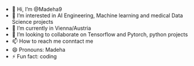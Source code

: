 - 👋 Hi, I’m @Madeha9
- 👀 I’m interested in AI Engineering, Machine learning and medical Data Science projects 
- 🌱 I’m currently  in Vienna/Austria 
- 💞️ I’m looking to collaborate on  Tensorflow and Pytorch, python  projects 
- 📫 How to reach me  conntact me 
- 😄 Pronouns: Madeha 
- ⚡ Fun fact: coding 

<!---
Madeha9/Madeha9 is a ✨ special ✨ repository because its `README.md` (this file) appears on your GitHub profile.
You can click the Preview link to take a look at your changes.
--->
